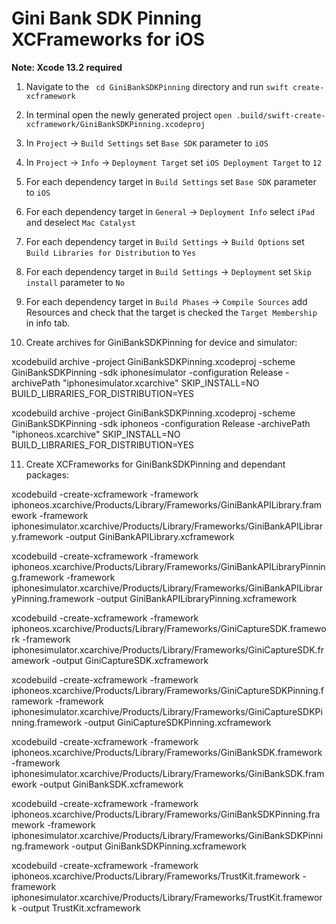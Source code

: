 # Gini Bank SDK Pinning XCFrameworks for iOS

**Note: Xcode 13.2 required**

1. Navigate to the ` cd GiniBankSDKPinning` directory and run `swift create-xcframework`

2. In terminal open the newly generated project `open .build/swift-create-xcframework/GiniBankSDKPinning.xcodeproj`

3. In `Project` -> `Build Settings` set `Base SDK` parameter to `iOS`

4. In `Project` -> `Info` -> `Deployment Target` set `iOS Deployment Target` to `12`

5. For each dependency target in `Build Settings` set `Base SDK` parameter to `iOS`

6. For each dependency target in `General` -> `Deployment Info` select `iPad` and deselect `Mac Catalyst`

7. For each dependency target in `Build Settings` -> `Build Options` set `Build Libraries for Distribution` to `Yes`

8. For each dependency target in `Build Settings` -> `Deployment` set `Skip install` parameter to `No`

9. For each dependency target in `Build Phases` -> `Compile Sources` add Resources and check that the target is checked the `Target Membership` in info tab.

10. Create archives for GiniBankSDKPinning for device and simulator:

xcodebuild archive -project GiniBankSDKPinning.xcodeproj -scheme GiniBankSDKPinning -sdk iphonesimulator -configuration Release -archivePath "iphonesimulator.xcarchive" SKIP_INSTALL=NO BUILD_LIBRARIES_FOR_DISTRIBUTION=YES

xcodebuild archive -project GiniBankSDKPinning.xcodeproj -scheme GiniBankSDKPinning -sdk iphoneos -configuration Release -archivePath "iphoneos.xcarchive" SKIP_INSTALL=NO BUILD_LIBRARIES_FOR_DISTRIBUTION=YES

11. Create XCFrameworks for GiniBankSDKPinning and dependant packages:

xcodebuild -create-xcframework -framework iphoneos.xcarchive/Products/Library/Frameworks/GiniBankAPILibrary.framework -framework iphonesimulator.xcarchive/Products/Library/Frameworks/GiniBankAPILibrary.framework -output GiniBankAPILibrary.xcframework

xcodebuild -create-xcframework -framework iphoneos.xcarchive/Products/Library/Frameworks/GiniBankAPILibraryPinning.framework -framework iphonesimulator.xcarchive/Products/Library/Frameworks/GiniBankAPILibraryPinning.framework -output GiniBankAPILibraryPinning.xcframework

xcodebuild -create-xcframework -framework iphoneos.xcarchive/Products/Library/Frameworks/GiniCaptureSDK.framework -framework iphonesimulator.xcarchive/Products/Library/Frameworks/GiniCaptureSDK.framework -output GiniCaptureSDK.xcframework

xcodebuild -create-xcframework -framework iphoneos.xcarchive/Products/Library/Frameworks/GiniCaptureSDKPinning.framework -framework iphonesimulator.xcarchive/Products/Library/Frameworks/GiniCaptureSDKPinning.framework -output GiniCaptureSDKPinning.xcframework

xcodebuild -create-xcframework -framework iphoneos.xcarchive/Products/Library/Frameworks/GiniBankSDK.framework -framework iphonesimulator.xcarchive/Products/Library/Frameworks/GiniBankSDK.framework -output GiniBankSDK.xcframework

xcodebuild -create-xcframework -framework iphoneos.xcarchive/Products/Library/Frameworks/GiniBankSDKPinning.framework -framework iphonesimulator.xcarchive/Products/Library/Frameworks/GiniBankSDKPinning.framework -output GiniBankSDKPinning.xcframework

xcodebuild -create-xcframework -framework iphoneos.xcarchive/Products/Library/Frameworks/TrustKit.framework -framework iphonesimulator.xcarchive/Products/Library/Frameworks/TrustKit.framework -output TrustKit.xcframework
